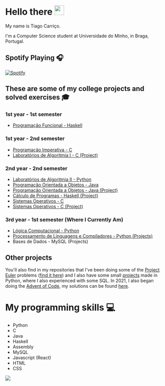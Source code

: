 # Hello there <img src="https://raw.githubusercontent.com/MartinHeinz/MartinHeinz/master/wave.gif" width="30px">

My name is Tiago Carriço.

I'm a Computer Science student at Universidade do Minho, in Braga, Portugal.

## Spotify Playing 🎧

[![Spotify](https://carricossauro.vercel.app/api/spotify)](https://open.spotify.com/user/tiarrico)

## These are some of my college projects and solved exercises 🎓

### 1st year - 1st semester
* [Programação Funcional - Haskell](https://github.com/Carricossauro/Programacao-Funcional)

### 1st year - 2nd semester
* [Programação Imperativa - C](https://github.com/Carricossauro/Programacao-Imperativa)
* [Laboratórios de Algoritmia I - C (Project)](https://github.com/Carricossauro/LA1PL1G4)

### 2nd year - 2nd semester 
* [Laboratórios de Algoritmia II - Python](https://github.com/Carricossauro/Laboratorios-de-Algoritmia-II)
* [Programação Orientada a Objetos - Java](https://github.com/Carricossauro/Programacao-Orientada-a-Objetos)
* [Programação Orientada a Objetos - Java (Project)](https://github.com/Carricossauro/POO-FM)
* [Cálculo de Programas - Haskell (Project)](https://github.com/Carricossauro/Calculo-de-Programas)
* [Sistemas Operativos - C](https://github.com/Carricossauro/Sistemas-Operativos)
* [Sistemas Operativos - C (Project)](https://github.com/Carricossauro/SO-TP)

### 3rd year - 1st semester (Where I Currently Am)
* [Lógica Computacional - Python](https://github.com/Carricossauro/Logica-Computacional)
* [Processamento de Linguagens e Compiladores - Python (Projects)](https://github.com/Carricossauro/Trabalhos-Processamento-de-Linguagens-e-Compiladores)
* Bases de Dados - MySQL (Projects)


## Other projects

You'll also find in my repositories that I've been doing some of the [Project Euler](https://projecteuler.net/) problems ([find it here](https://github.com/Carricossauro/Project-Euler)) and I also have some small [projects](https://github.com/Carricossauro/Python-Projects) made in Python, where I also experienced with some SQL. In 2021, I also began doing the [Advent of Code](https://adventofcode.com/), my solutions can be found [here](https://github.com/Carricossauro/Advent-Of-Code).

# My programming skills 💻
* Python
* C
* Java
* Haskell
* Assembly
* MySQL
* Javascript (React)
* HTML
* CSS

![](https://github-readme-stats.vercel.app/api?username=carricossauro&hide=contribs,prs&theme=gotham&show_icons=true)
